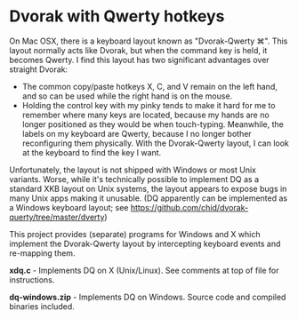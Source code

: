 # Dvorak with Qwerty hotkeys

On Mac OSX, there is a keyboard layout known as "Dvorak-Qwerty ⌘".  This layout normally acts like Dvorak, but when the command key is held, it becomes Qwerty.  I find this layout has two significant advantages over straight Dvorak:
  * The common copy/paste hotkeys X, C, and V remain on the left hand, and so can be used while the right hand is on the mouse.
  * Holding the control key with my pinky tends to make it hard for me to remember where many keys are located, because my hands are no longer positioned as they would be when touch-typing.  Meanwhile, the labels on my keyboard are Qwerty, because I no longer bother reconfiguring them physically.  With the Dvorak-Qwerty layout, I can look at the keyboard to find the key I want.

Unfortunately, the layout is not shipped with Windows or most Unix variants.  Worse, while it's technically possible to implement DQ as a standard XKB layout on Unix systems, the layout appears to expose bugs in many Unix apps making it unusable.  (DQ apparently can be implemented as a Windows keyboard layout; see https://github.com/chid/dvorak-querty/tree/master/dverty)

This project provides (separate) programs for Windows and X which implement the Dvorak-Qwerty layout by intercepting keyboard events and re-mapping them.

**xdq.c** - Implements DQ on X (Unix/Linux).  See comments at top of file for instructions.

**dq-windows.zip** - Implements DQ on Windows.  Source code and compiled binaries included.
